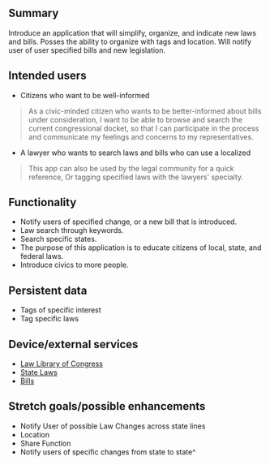 ## Summary
 
Introduce an application that will simplify, organize, and indicate new laws and bills. Posses the ability to organize with tags and location. Will notify user of user specified bills and new legislation.

## Intended users

* Citizens who want to be well-informed 

> As a civic-minded citizen who wants to be better-informed about bills under consideration, I want to be able to browse and search the current congressional docket, so that I can participate in the process and communicate my feelings and concerns to my representatives.

* A lawyer who wants to search laws and bills who can use a localized 

> This app can also be used by the legal community for a quick reference, Or tagging specified laws with the lawyers' specialty. 


## Functionality

* Notify users of specified change, or a new bill that is introduced.
* Law search through keywords.
* Search specific states.
* The purpose of this application is to educate citizens of local, state, and federal laws.
* Introduce civics to more people.

## Persistent data

* Tags of specific interest
* Tag specific laws 


## Device/external services

* [Law Library of Congress](https://catalog.gpo.gov/fdlpdir/)
* [State Laws](https://catalog.gpo.gov/fdlpdir/)
* [Bills](https://catalog.gpo.gov/fdlpdir/)


## Stretch goals/possible enhancements 
* Notify User of possible Law Changes across state lines 
* Location
* Share Function
* Notify users of specific changes from state to state^